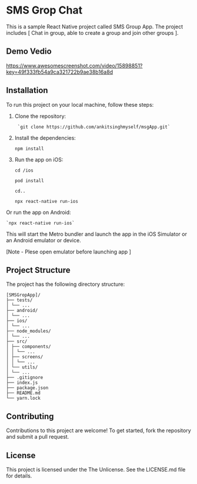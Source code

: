 # SMS Grop Chat

This is a sample React Native project called SMS Group App. The project includes [
Chat in group,
able to create a group and join other groups
].

## Demo Vedio
https://www.awesomescreenshot.com/video/15898851?key=49f333fb54a9ca321722b9ae38b16a8d

## Installation

To run this project on your local machine, follow these steps:

1. Clone the repository:

        `git clone https://github.com/ankitsinghmyself/msgApp.git`
        
2. Install the dependencies:

    `npm install`
    
3. Run the app on iOS:

    `cd /ios`
    
    `pod install`
    
    `cd..`
    
    `npx react-native run-ios`

Or run the app on Android:

    `npx react-native run-ios` 

This will start the Metro bundler and launch the app in the iOS Simulator or an Android emulator or device.

[Note - Plese open emulator before launching app ]

## Project Structure

The project has the following directory structure:

    [SMSGropApp]/
    ├── tests/
    │ └── ...
    ├── android/
    │ └── ...
    ├── ios/
    │ └── ...
    ├── node_modules/
    │ └── ...
    ├── src/
    │ ├── components/
    │ │ └── ...
    │ ├── screens/
    │ │ └── ...
    │ └── utils/
    │ └── ...
    ├── .gitignore
    ├── index.js
    ├── package.json
    ├── README.md
    └── yarn.lock


## Contributing

Contributions to this project are welcome! To get started, fork the repository and submit a pull request.

## License

This project is licensed under the The Unlicense. See the LICENSE.md file for details.

